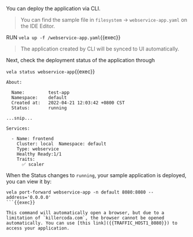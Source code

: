 You can deploy the application via CLI.

> You can find the sample file in `filesystem` -> `webservice-app.yaml` on the IDE Editor.

RUN `vela up -f /webservice-app.yaml`{{exec}}

> The application created by CLI will be synced to UI automatically.

Next, check the deployment status of the application through 

```vela status webservice-app```{{exec}}

```
About:

  Name:      	test-app
  Namespace: 	default
  Created at:	2022-04-21 12:03:42 +0800 CST
  Status:    	running

...snip...

Services:

  - Name: frontend
    Cluster: local  Namespace: default
    Type: webservice
    Healthy Ready:1/1
    Traits:
      ✅ scaler
```

When the Status changes to `running`, your sample application is deployed, you can view it by:

```
vela port-forward webservice-app -n default 8080:8080 --address='0.0.0.0'
```{{exec}}

This command will automatically open a browser, but due to a limitation of `killercoda.com`, the browser cannot be opened automatically. You can use [this link]({{TRAFFIC_HOST1_8080}}) to access your application.
